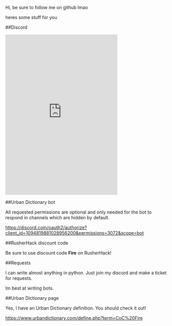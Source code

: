 Hi, be sure to follow me on github lmao

heres some stuff for you


##Discord

<iframe src="https://discord.com/widget?id=1051017522939445248&theme=dark" width="350" height="500" allowtransparency="true" frameborder="0" sandbox="allow-popups allow-popups-to-escape-sandbox allow-same-origin allow-scripts"></iframe>


##Urban Dictionary bot

All requested permissions are optional and only needed for the bot to respond in channels which are hidden by default.

https://discord.com/oauth2/authorize?client_id=1094819881028956200&permissions=3072&scope=bot


##RusherHack discount code

Be sure to use discount code **Fire** on RusherHack!


##Requests

I can write almost anything in python. Just join my discord and make a ticket for requests.

Im best at writing bots.


##Urban Dictionary page

Yes, I have an Urban Dictionary definition. You should check it out!

https://www.urbandictionary.com/define.php?term=CoC%20Fire
